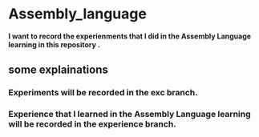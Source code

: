 # Assembly_language

**I want to record the experienments that I did in the Assembly Language learning in this repository .**

## some explainations

### Experiments will be recorded in the exc branch.
### Experience that I learned in the Assembly Language learning will be recorded in the experience branch.
